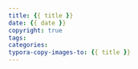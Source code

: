 ```yaml
---
title: {{ title }}
date: {{ date }}
copyright: true
tags:
categories:
typora-copy-images-to: {{ title }} 
---
```

